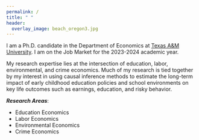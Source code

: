```yaml
---
permalink: /
title: " "
header:
  overlay_image: beach_oregon3.jpg
---
```


I am a Ph.D. candidate in the Department of Economics at [Texas A&M University](https://liberalarts.tamu.edu/economics/). I am on the Job Market for the 2023-2024 academic year.

My research expertise lies at the intersection of education, labor, environmental, and crime economics. Much of my research is tied together by my interest in using causal inference methods to estimate the long-term impact of early childhood education policies and school environments on key life outcomes such as earnings, education, and risky behavior.

***Research Areas***: 
- Education Economics
- Labor Economics
- Environmental Economics
- Crime Economics




